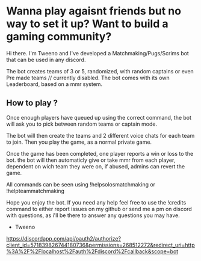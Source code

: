 # Wanna play agaisnt friends but no way to set it up? Want to build a gaming community?

Hi there. I'm Tweeno and I've developed a Matchmaking/Pugs/Scrims bot that can be used in any discord.

The bot creates teams of 3 or 5, randomized, with random captains or even Pre made teams // currently disabled.
The bot comes with its own Leaderboard, based on a mmr system.

## How to play ?
Once enough players have queued up using the correct command, the bot will ask you to pick between random teams or captain mode.

The bot will then create the teams and 2 different voice chats for each team to join.
Then you play the game, as a normal private game.

Once the game has been completed, one player reports a win or loss to the bot. the bot will then automaticly give or take mmr from each player, dependent on wich team they were on, if abused, admins can revert the game.

All commands can be seen using !helpsolosmatchmaking or !helpteammatchmaking

Hope you enjoy the bot. If you need any help feel free to use the !credits command to either report issues on my github or send me a pm on discord with questions, as i'll be there to answer any questions you may have.

 - Tweeno

https://discordapp.com/api/oauth2/authorize?client_id=571839826744180736&permissions=268512272&redirect_uri=http%3A%2F%2Flocalhost%2Fauth%2Fdiscord%2Fcallback&scope=bot